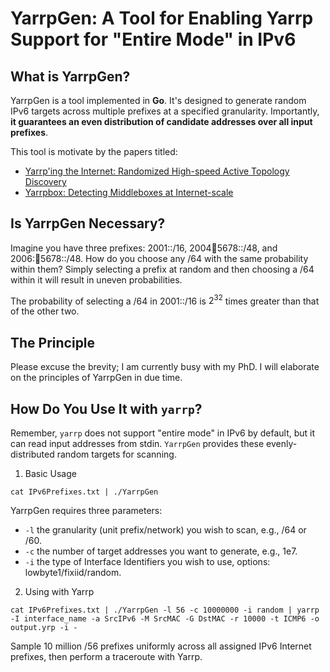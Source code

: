 
# YarrpGen: A Tool for Enabling Yarrp Support for "Entire Mode" in IPv6

## What is YarrpGen?

YarrpGen is a tool implemented in __Go__. It's designed to generate random IPv6 targets across multiple prefixes at a specified granularity. Importantly, __it guarantees an even distribution of candidate addresses over all input prefixes__.

This tool is motivate by the papers titled:

- [Yarrp'ing the Internet: Randomized High-speed Active Topology Discovery](https://dl.acm.org/doi/pdf/10.1145/2987443.2987479)
- [Yarrpbox: Detecting Middleboxes at Internet-scale](https://dl.acm.org/doi/pdf/10.1145/3595290)

## Is YarrpGen Necessary?

Imagine you have three prefixes: 2001::/16, 2004:1234:5678::/48, and 2006::1234:5678::/48. How do you choose any /64 with the same probability within them? Simply selecting a prefix at random and then choosing a /64 within it will result in uneven probabilities.

The probability of selecting a /64 in 2001::/16 is $2^{32}$ times greater than that of the other two.

## The Principle

Please excuse the brevity; I am currently busy with my PhD. I will elaborate on the principles of YarrpGen in due time.

## How Do You Use It with `yarrp`?

Remember, `yarrp` does not support "entire mode" in IPv6 by default, but it can read input addresses from stdin. `YarrpGen` provides these evenly-distributed random targets for scanning.

1. Basic Usage


`cat IPv6Prefixes.txt | ./YarrpGen`

YarrpGen requires three parameters:

- `-l` the granularity (unit prefix/network) you wish to scan, e.g., /64 or /60.
- `-c` the number of target addresses you want to generate, e.g., 1e7.
- `-i` the type of Interface Identifiers you wish to use, options: lowbyte1/fixiid/random.

2. Using with Yarrp

`cat IPv6Prefixes.txt | ./YarrpGen -l 56 -c 10000000 -i random | yarrp -I interface_name -a SrcIPv6 -M SrcMAC -G DstMAC -r 10000 -t ICMP6 -o output.yrp -i -`

Sample 10 million /56 prefixes uniformly across all assigned IPv6 Internet prefixes, then perform a traceroute with Yarrp.
